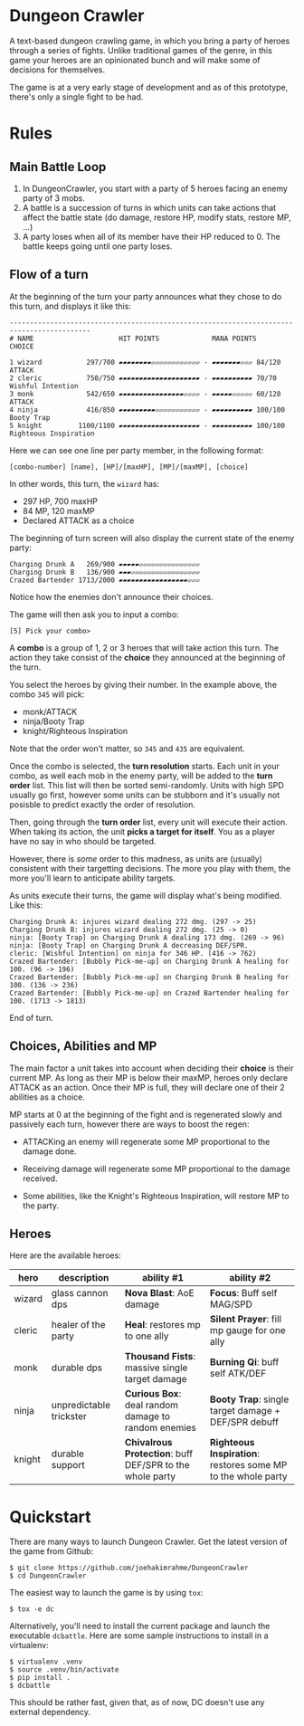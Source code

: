 Dungeon Crawler
===============

A text-based dungeon crawling game, in which you bring a party of
heroes through a series of fights. Unlike traditional games of the
genre, in this game your heroes are an opinionated bunch and will make
some of decisions for themselves.

The game is at a very early stage of development and as of this
prototype, there's only a single fight to be had.

Rules
=====

Main Battle Loop
----------------

1. In DungeonCrawler, you start with a party of 5 heroes facing an
   enemy party of 3 mobs.
2. A battle is a succession of turns in which units can take actions
   that affect the battle state (do damage, restore HP, modify stats,
   restore MP, ...)
3. A party loses when all of its member have their HP reduced
   to 0. The battle keeps going until one party loses.

Flow of a turn
--------------

At the beginning of the turn your party announces what they chose to
do this turn, and displays it like this:

```
------------------------------------------------------------------------------------------
# NAME                     HIT POINTS             MANA POINTS          CHOICE

1 wizard           297/700 ▰▰▰▰▰▰▰▰▱▱▱▱▱▱▱▱▱▱▱▱ - ▰▰▰▰▰▰▰▱▱▱ 84/120    ATTACK
2 cleric           750/750 ▰▰▰▰▰▰▰▰▰▰▰▰▰▰▰▰▰▰▰▰ - ▰▰▰▰▰▰▰▰▰▰ 70/70     Wishful Intention
3 monk             542/650 ▰▰▰▰▰▰▰▰▰▰▰▰▰▰▰▰▱▱▱▱ - ▰▰▰▰▰▱▱▱▱▱ 60/120    ATTACK
4 ninja            416/850 ▰▰▰▰▰▰▰▰▰▱▱▱▱▱▱▱▱▱▱▱ - ▰▰▰▰▰▰▰▰▰▰ 100/100   Booty Trap
5 knight         1100/1100 ▰▰▰▰▰▰▰▰▰▰▰▰▰▰▰▰▰▰▰▰ - ▰▰▰▰▰▰▰▰▰▰ 100/100   Righteous Inspiration
```

Here we can see one line per party member, in the following format:

```
[combo-number] [name], [HP]/[maxHP], [MP]/[maxMP], [choice]
```

In other words, this turn, the `wizard` has:

* 297 HP, 700 maxHP
* 84 MP, 120 maxMP
* Declared ATTACK as a choice

The beginning of turn screen will also display the current state of
the enemy party:

```
Charging Drunk A   269/900 ▰▰▰▰▰▱▱▱▱▱▱▱▱▱▱▱▱▱▱▱
Charging Drunk B   136/900 ▰▰▰▱▱▱▱▱▱▱▱▱▱▱▱▱▱▱▱▱
Crazed Bartender 1713/2000 ▰▰▰▰▰▰▰▰▰▰▰▰▰▰▰▰▰▱▱▱
```

Notice how the enemies don't announce their choices.

The game will then ask you to input a combo:

```
[5] Pick your combo>
```

A **combo** is a group of 1, 2 or 3 heroes that will take action this
turn. The action they take consist of the **choice** they announced at
the beginning of the turn.

You select the heroes by giving their number. In the example above,
the combo `345` will pick:

* monk/ATTACK
* ninja/Booty Trap
* knight/Righteous Inspiration

Note that the order won't matter, so `345` and `435` are equivalent.

Once the combo is selected, the **turn resolution** starts. Each unit
in your combo, as well each mob in the enemy party, will be added to
the **turn order** list. This list will then be sorted
semi-randomly. Units with high SPD usually go first, however some
units can be stubborn and it's usually not posisble to predict exactly
the order of resolution.

Then, going through the **turn order** list, every unit will execute
their action. When taking its action, the unit **picks a target for
itself**. You as a player have no say in who should be targeted.

However, there is _some_ order to this madness, as units are (usually)
consistent with their targetting decisions. The more you play with
them, the more you'll learn to anticipate ability targets.

As units execute their turns, the game will display what's being
modified. Like this:

```
Charging Drunk A: injures wizard dealing 272 dmg. (297 -> 25)
Charging Drunk B: injures wizard dealing 272 dmg. (25 -> 0)
ninja: [Booty Trap] on Charging Drunk A dealing 173 dmg. (269 -> 96)
ninja: [Booty Trap] on Charging Drunk A decreasing DEF/SPR.
cleric: [Wishful Intention] on ninja for 346 HP. (416 -> 762)
Crazed Bartender: [Bubbly Pick-me-up] on Charging Drunk A healing for 100. (96 -> 196)
Crazed Bartender: [Bubbly Pick-me-up] on Charging Drunk B healing for 100. (136 -> 236)
Crazed Bartender: [Bubbly Pick-me-up] on Crazed Bartender healing for 100. (1713 -> 1813)
```


End of turn.


Choices, Abilities and MP
-------------------------

The main factor a unit takes into account when deciding their
**choice** is their current MP. As long as their MP is below their
maxMP, heroes only declare ATTACK as an action. Once their MP is full,
they will declare one of their 2 abilities as a choice.

MP starts at 0 at the beginning of the fight and is regenerated slowly
and passively each turn, however there are ways to boost the regen:

* ATTACKing an enemy will regenerate some MP proportional to the
  damage done.

* Receiving damage will regenerate some MP proportional to the damage
  received.

* Some abilities, like the Knight's Righteous Inspiration, will
  restore MP to the party.


Heroes
------

Here are the available heroes:

| hero   | description             | ability #1                                                 | ability #2                                                     |
|--------|-------------------------|------------------------------------------------------------|----------------------------------------------------------------|
| wizard | glass cannon dps        | **Nova Blast**: AoE damage                                 | **Focus**: Buff self MAG/SPD                                   |
| cleric | healer of the party     | **Heal**: restores mp to one ally                          | **Silent Prayer**: fill mp gauge for one ally                  |
| monk   | durable dps             | **Thousand Fists**: massive single target damage           | **Burning Qi**: buff self ATK/DEF                              |
| ninja  | unpredictable trickster | **Curious Box**: deal random damage to random enemies      | **Booty Trap**: single target damage + DEF/SPR debuff          |
| knight | durable support         | **Chivalrous Protection**: buff DEF/SPR to the whole party | **Righteous Inspiration**: restores some MP to the whole party |


Quickstart
==========

There are many ways to launch Dungeon Crawler. Get the latest version
of the game from Github:

	$ git clone https://github.com/joehakimrahme/DungeonCrawler
	$ cd DungeonCrawler

The easiest way to launch the game is by using `tox`:

	$ tox -e dc

Alternatively, you'll need to install the current package and launch
the executable `dcbattle`. Here are some sample instructions to
install in a virtualenv:

	$ virtualenv .venv
	$ source .venv/bin/activate
	$ pip install .
	$ dcbattle

This should be rather fast, given that, as of now, DC doesn't use any
external dependency.
